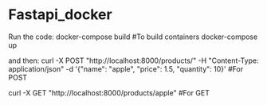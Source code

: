 # Fastapi_docker

Run the code:
docker-compose build #To build containers
docker-compose up

and then: 
curl -X POST "http://localhost:8000/products/" -H "Content-Type: application/json" -d '{"name": "apple", "price": 1.5, "quantity": 10}' #For POST 

curl -X GET "http://localhost:8000/products/apple" #For GET
